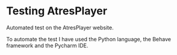 # Testing AtresPlayer
 Automated test on the AtresPlayer website.

 To automate the test I have used the Python language, the Behave framework and the Pycharm IDE.
